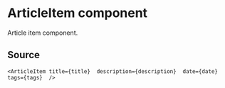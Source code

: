 # ArticleItem component

Article item component.

## Source

    <ArticleItem title={title}  description={description}  date={date}  tags={tags}  />
